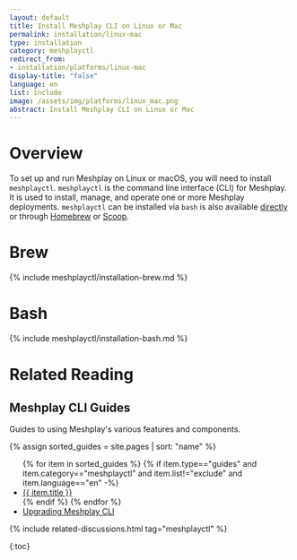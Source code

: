 ```yaml
---
layout: default
title: Install Meshplay CLI on Linux or Mac
permalink: installation/linux-mac
type: installation
category: meshplayctl
redirect_from:
- installation/platforms/linux-mac
display-title: "false"
language: en
list: include
image: /assets/img/platforms/linux_mac.png 
abstract: Install Meshplay CLI on Linux or Mac
---
```


# Overview

To set up and run Meshplay on Linux or macOS, you will need to install `meshplayctl`. `meshplayctl` is the command line interface (CLI) for Meshplay. It is used to install, manage, and operate one or more Meshplay deployments. `meshplayctl` can be installed via `bash` is also available [directly](https://github.com/meshplay/meshplay/releases/latest) or through [Homebrew]({{site.baseurl}}/installation/linux-mac/brew) or [Scoop]({{site.baseurl}}/installation/windows/scoop).

# Brew

{% include meshplayctl/installation-brew.md %}

# Bash

{% include meshplayctl/installation-bash.md %}

# Related Reading

## Meshplay CLI Guides

Guides to using Meshplay's various features and components.

{% assign sorted_guides = site.pages | sort: "name" %}

<ul>
  {% for item in sorted_guides %}
  {% if item.type=="guides" and item.category=="meshplayctl" and item.list!="exclude" and item.language=="en" -%}
    <li><a href="{{ site.baseurl }}{{ item.url }}">{{ item.title }}</a>
    </li>
    {% endif %}
  {% endfor %}
    <li><a href="{{ site.baseurl }}/installation/upgrades#upgrading-meshplay-cli">Upgrading Meshplay CLI</a></li>
</ul>

{% include related-discussions.html tag="meshplayctl" %}

{:toc}

<!-- 
1. You can either use **Bash** or **Brew** to install <a href="/guides/meshplayctl">meshplayctl</a> ( Meshplay command line interface ).
2. To run **Meshplay**, execute the following command.

   <pre class="codeblock-pre"><div class="codeblock">
   <div class="clipboardjs">meshplayctl system start</div></div>
   </pre>

Meshplay server supports customizing authentication flow callback URL, which can be configured in the following way

<pre class="codeblock-pre"><div class="codeblock">
<div class="clipboardjs">
 $ MESHPLAY_SERVER_CALLBACK_URL=https://custom-host meshplayctl system start

</div></div>
</pre>
-->